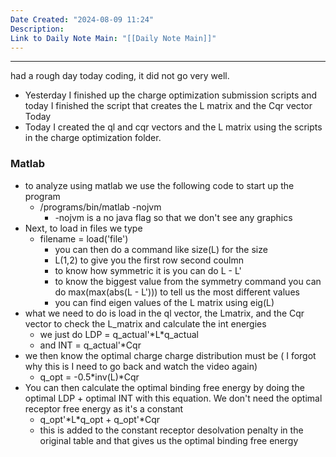 ```yaml
---
Date Created: "2024-08-09 11:24"
Description: 
Link to Daily Note Main: "[[Daily Note Main]]"
---
```

---
had a rough day today coding, it did not go very well.
- Yesterday I finished up the charge optimization submission scripts and today I finished the script that creates the L matrix and the Cqr vector
Today
- Today I created the ql and cqr vectors and the L matrix using the scripts in the charge optimization folder.

### Matlab
- to analyze using matlab we use the following code to start up the program
	- /programs/bin/matlab -nojvm
		- -nojvm is a no java flag so that we don't see any graphics
- Next, to load in files we type
	- filename = load('file')
		- you can then do a command like size(L) for the size
		- L(1,2) to give you the first row second coulmn
		- to know how symmetric it is you can do L - L'
		- to know the biggest value from the symmetry command you can do max(max(abs(L - L'))) to tell us the most different values
		- you can find eigen values of the L matrix using eig(L)
- what we need to do is load in the ql vector, the Lmatrix, and the Cqr vector to check the L_matrix and calculate the int energies
	-  we just do LDP = q_actual'\*L\*q_actual
	- and INT = q_actual'\*Cqr
- we then know the optimal charge charge distribution must be ( I forgot why this is I need to go back and watch the video again)
	- q_opt = -0.5\*inv(L)\*Cqr
- You can then calculate the optimal binding free energy by doing the optimal LDP + optimal INT with this equation. We don't need the optimal receptor free energy as it's a constant
	- q_opt'\*L\*q_opt + q_opt'\*Cqr
	- this is added to the constant receptor desolvation penalty in the original table and that gives us the optimal binding free energy